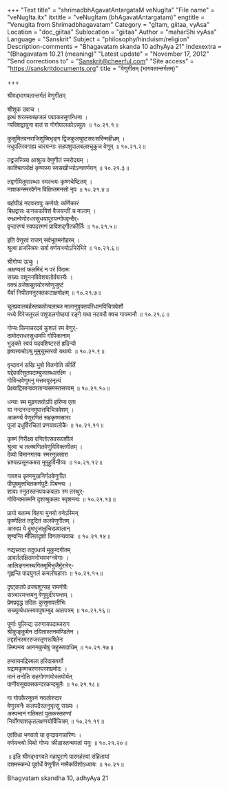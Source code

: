 +++
"Text title" = "shrimadbhAgavatAntargataM veNugIta"
"File name" = "veNugIta.itx"
itxtitle = "veNugItam (bhAgavatAntargatam)"
engtitle = "Venugita from Shrimadbhagavatam"
Category = "gItam, giitaa, vyAsa"
Location = "doc_giitaa"
Sublocation = "giitaa"
Author = "maharShi vyAsa"
Language = "Sanskrit"
Subject = "philosophy/hinduism/religion"
Description-comments = "Bhagavatam skanda 10 adhyAya 21"
Indexextra = "(Bhagavatam 10.21 (meaning)"
"Latest update" = "November 17, 2012"
"Send corrections to" = "Sanskrit@cheerful.com"
"Site access" = "https://sanskritdocuments.org"
title = "वेणुगीतम् (भागवतान्तर्गतम्)"

+++
  
 श्रीमद्भागवतान्तर्गतं वेणुगीतम्   
  
श्रीशुक उवाच ।  
इत्थं शरत्स्वच्छजलं पद्माकरसुगन्धिना ।  
न्यविशद्वायुना वातं स गोगोपालकोऽच्युतः ॥ १०.२१.१॥  
  
कुसुमितवनराजिशुष्मिभृङ्ग द्विजकुलघुष्टसरःसरिन्महीध्रम् ।  
मधुपतिरवगाह्य चारयन्गाः सहपशुपालबलश्चुकूज वेणुम् ॥ १०.२१.२॥  
  
तद्व्रजस्त्रिय आश्रुत्य वेणुगीतं स्मरोदयम् ।  
काश्चित्परोक्षं कृष्णस्य स्वसखीभ्योऽन्ववर्णयन् ॥ १०.२१.३॥  
  
तद्वर्णयितुमारब्धाः स्मरन्त्यः कृष्णचेष्टितम् ।  
नाशकन्स्मरवेगेन विक्षिप्तमनसो नृप ॥ १०.२१.४॥  
  
बर्हापीडं नटवरवपुः कर्णयोः कर्णिकारं  
बिभ्रद्वासः कनककपिशं वैजयन्तीं च मालाम् ।  
रन्ध्रान्वेणोरधरसुधयापूरयन्गोपवृन्दैर्-  
वृन्दारण्यं स्वपदरमणं प्राविशद्गीतकीर्तिः ॥ १०.२१.५॥  
  
इति वेणुरवं राजन् सर्वभूतमनोहरम् ।  
श्रुत्वा व्रजस्त्रियः सर्वा वर्णयन्त्योऽभिरेभिरे ॥ १०.२१.६॥  
  
श्रीगोप्य ऊचुः ।  
अक्षण्वतां फलमिदं न परं विदामः  
सख्यः पशूननविवेशयतोर्वयस्यैः ।  
वक्त्रं व्रजेशसुतयोरनवेणुजुष्टं  
यैर्वा निपीतमनुरक्तकटाक्षमोक्षम् ॥ १०.२१.७॥  
  
चूतप्रवालबर्हस्तबकोत्पलाब्ज मालानुपृक्तपरिधानविचित्रवेशौ  
मध्ये विरेजतुरलं पशुपालगोष्ठ्यां रङ्गे यथा नटवरौ क्वच गायमानौ  ॥ १०.२१.८॥  
  
गोप्यः किमाचरदयं कुशलं स्म वेणुर्-  
दामोदराधरसुधामपि गोपिकानाम्  
भुङ्क्ते स्वयं यदवशिष्टरसं ह्रदिन्यो  
हृष्यत्त्वचोऽश्रु मुमुचुस्तरवो यथार्यः ॥ १०.२१.९॥  
  
वृन्दावनं सखि भुवो वितनोति कीर्तिं  
यद्देवकीसुतपदाम्बुजलब्धलक्ष्मि ।  
गोविन्दवेणुमनु मत्तमयूरनृत्यं  
प्रेक्ष्याद्रिसान्ववरतान्यसमस्तसत्त्वम् ॥ १०.२१.१०॥  
  
धन्याः स्म मूढगतयोऽपि हरिण्य एता  
या नन्दनन्दनमुपात्तविचित्रवेशम् ।  
आकर्ण्य वेणुरणितं सहकृष्णसाराः  
पूजां दधुर्विरचितां प्रणयावलोकैः ॥ १०.२१.११॥  
  
कृष्णं निरीक्ष्य वनितोत्सवरूपशीलं  
श्रुत्वा च तत्क्वणितवेणुविविक्तगीतम् ।  
देव्यो विमानगतयः स्मरनुन्नसारा  
भ्रश्यत्प्रसूनकबरा मुमुहुर्विनीव्यः ॥ १०.२१.१२॥  
  
गावश्च कृष्णमुखनिर्गतवेणुगीत  
पीयूषमुत्तभितकर्णपुटैः पिबन्त्यः ।  
शावाः स्नुतस्तनपयःकवलाः स्म तस्थुर्-  
गोविन्दमात्मनि दृशाश्रुकलाः स्पृशन्त्यः ॥ १०.२१.१३॥  
  
प्रायो बताम्ब विहगा मुनयो वनेऽस्मिन्  
कृष्णेक्षितं तदुदितं कलवेणुगीतम् ।  
आरुह्य ये द्रुमभुजान्रुचिरप्रवालान्  
श‍ृण्वन्ति मीलितदृशो विगतान्यवाचः ॥ १०.२१.१४॥  
  
नद्यस्तदा तदुपधार्य मुकुन्दगीतम्  
आवर्तलक्षितमनोभवभग्नवेगाः ।  
आलिङ्गनस्थगितमूर्मिभुजैर्मुरारेर्-  
गृह्णन्ति पादयुगलं कमलोपहाराः ॥ १०.२१.१५॥  
  
दृष्ट्वातपे व्रजपशून्सह रामगोपैः  
सञ्चारयन्तमनु वेणुमुदीरयन्तम् ।  
प्रेमप्रवृद्ध उदितः कुसुमावलीभिः  
सख्युर्व्यधात्स्ववपुषाम्बुद आतपत्रम् ॥ १०.२१.१६॥  
  
पूर्णाः पुलिन्द्य उरुगायपदाब्जराग  
श्रीकुङ्कुमेन दयितास्तनमण्डितेन ।  
तद्दर्शनस्मररुजस्तृणरूषितेन  
लिम्पन्त्य आननकुचेषु जहुस्तदाधिम् ॥ १०.२१.१७॥  
  
हन्तायमद्रिरबला हरिदासवर्यो  
यद्रामकृष्णचरणस्परशप्रमोदः ।  
मानं तनोति सहगोगणयोस्तयोर्यत्  
पानीयसूयवसकन्दरकन्दमूलैः ॥ १०.२१.१८॥  
  
गा गोपकैरनुवनं नयतोरुदार  
वेणुस्वनैः कलपदैस्तनुभृत्सु सख्यः ।  
अस्पन्दनं गतिमतां पुलकस्तरुणां  
निर्योगपाशकृतलक्षणयोर्विचित्रम् ॥ १०.२१.१९॥  
  
एवंविधा भगवतो या वृन्दावनचारिणः ।  
वर्णयन्त्यो मिथो गोप्यः क्रीडास्तन्मयतां ययुः ॥ १०.२१.२०॥  
  
॥ इति श्रीमद्भागवते महापुराणे पारमहंस्यां संहितायां  
दशमस्कन्धे पूर्वार्धे वेणुगीतं नामैकविंशोऽध्यायः ॥ १०.२१॥  
  
  
  
  
  
Bhagvatam skandha 10, adhyAya 21  
  
  
